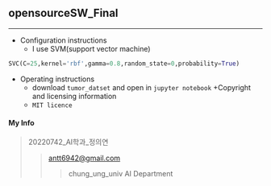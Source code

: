 ## opensourceSW_Final
------------
+ Configuration instructions
  + I use SVM(support vector machine)
``` Python
SVC(C=25,kernel='rbf',gamma=0.8,random_state=0,probability=True)
```
+ Operating instructions
  + download `tumor_datset` and open in `jupyter notebook`
+Copyright and licensing information
  + `MIT licence` 

#### My Info
> 20220742_AI학과_정의연
>> antt6942@gmail.com
>>> chung_ung_univ AI Department
